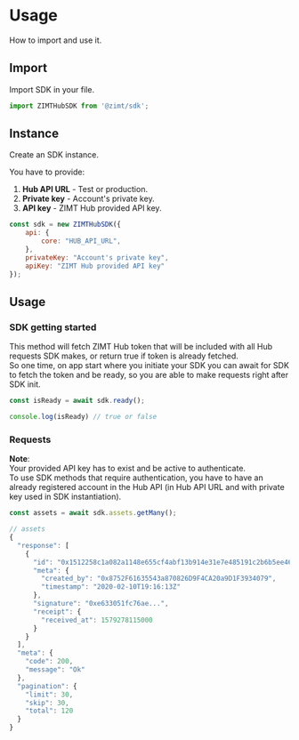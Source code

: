 # Usage

<p class="description">How to import and use it.</p>

## Import

Import SDK in your file.

```javascript
import ZIMTHubSDK from '@zimt/sdk';
```

## Instance

Create an SDK instance.

You have to provide:
1. **Hub API URL** - Test or production.
2. **Private key** - Account's private key.
3. **API key** - ZIMT Hub provided API key.

```javascript
const sdk = new ZIMTHubSDK({
    api: {
        core: "HUB_API_URL",
    },
    privateKey: "Account's private key",
    apiKey: "ZIMT Hub provided API key"
});
```

## Usage

### SDK getting started

This method will fetch ZIMT Hub token that will be included with all Hub requests SDK makes, or return true if token is already fetched. \
So one time, on app start where you initiate your SDK you can await for SDK to fetch the token and be ready, so you are able to make requests right after SDK init.

```javascript
const isReady = await sdk.ready();

console.log(isReady) // true or false
```

### Requests

**Note**:<br />
Your provided API key has to exist and be active to authenticate.<br />
To use SDK methods that require authentication, you have to have an already registered account in the Hub API (in Hub API URL and with private key used in SDK instantiation).

```javascript
const assets = await sdk.assets.getMany();

// assets
{
  "response": [
    {
      "id": "0x1512258c1a082a1148e655cf4abf13b914e31e7e485191c2b6b5ee466e03c951",
      "meta": {
        "created_by": "0x8752F61635543a870826D9F4CA20a9D1F3934079",
        "timestamp": "2020-02-10T19:16:13Z"
      },
      "signature": "0xe633051fc76ae...",
      "receipt": {
        "received_at": 1579278115000
      }
    }
  ],
  "meta": {
    "code": 200,
    "message": "Ok"
  },
  "pagination": {
    "limit": 30,
    "skip": 30,
    "total": 120
  }
}
```
